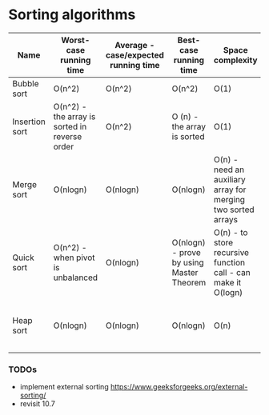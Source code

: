 # Sorting algorithms

| Name | Worst-case  running time | Average - case/expected running time | Best-case running time | Space complexity | Stable | Algorithmic Paradigm |
|-|-|-|-|-|-|-|
| Bubble sort | O(n^2) | O(n^2) | O(n^2) | O(1) | Yes |
| Insertion sort | O(n^2) - the array is sorted in reverse order | O(n^2) | O (n) - the array is sorted | O(1) | Yes | Incremental Approach |
| Merge sort | O(nlogn) | O(nlogn) | O(nlogn) | O(n) - need an auxiliary array for merging two sorted arrays | Yes| Divide and Conquer |
| Quick sort | O(n^2) - when pivot is unbalanced | O(nlogn) | O(nlogn) - prove by using Master Theorem | O(n) - to store recursive function call - can make it O(logn) | No - standard implementation | Divide and Conquer | 
| Heap sort | O(nlogn) | O(nlogn) | O(nlogn) | O(n) | No - the order information lost during heap creation process | Heap Data structure |

### TODOs

+ implement external sorting
https://www.geeksforgeeks.org/external-sorting/
+ revisit 10.7

